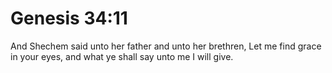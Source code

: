# Genesis 34:11

And Shechem said unto her father and unto her brethren, Let me find grace in your eyes, and what ye shall say unto me I will give.